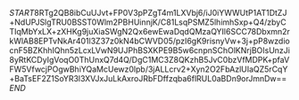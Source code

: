 $START$8RTg2QB8ibCuUJvt+FP0V3pPZgT4m1LXVbj6/iJ0iYWWUtP1AT1DtZJ+NdUPJSlgTRU0BSST0Wlm2PBHUinnjK/C81LsqPSMZ5lhimhSxp+Q4/zbyCTIqMbYxLX+zXHKg9juXiaSWgN2Qx6ewEwaDqdQMzaQYIl6SCC78Dbxmn2rkWlAB8EPTvNkAr401l3Z37z0kN4bCWVD05/pzI6gK9risnyVw+3j+pP8wzdiocnF5BZKhhIQhn5zLcxLVwN9UJPhBSXKPE9B5w6cnpnSChOlKNrjBOIsUnzJi8yRtKCDyIgVoqO0ThUnxQ7d4Q/DgC1MC3Z8QKzhB5JvC0bzVfMDPK+pfaVFW5VfwcjPOgwBhiYQaMcUewz0lpb/3jALLcrv2+Xyn2O2FbAzlUIaQZ5rCqY+BaTsEF2Z1SoYR3l3XVJxJuLkAxroJRbFDffzqba6flRUL0aBDn9orJmnDw==$END$